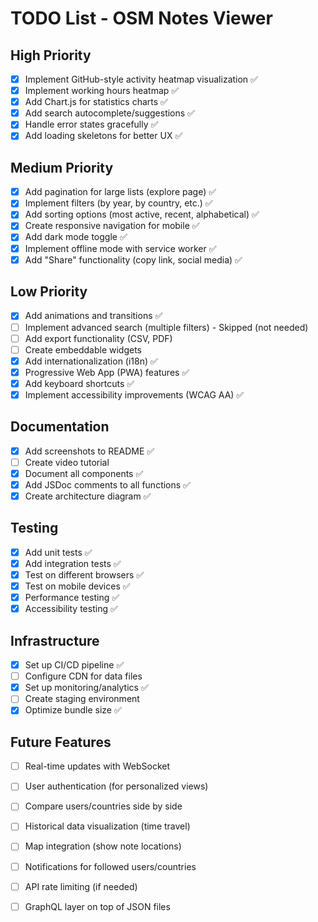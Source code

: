 # TODO List - OSM Notes Viewer

## High Priority

- [x] Implement GitHub-style activity heatmap visualization ✅
- [x] Implement working hours heatmap ✅
- [x] Add Chart.js for statistics charts ✅
- [x] Add search autocomplete/suggestions ✅
- [x] Handle error states gracefully ✅
- [x] Add loading skeletons for better UX ✅

## Medium Priority

- [x] Add pagination for large lists (explore page) ✅
- [x] Implement filters (by year, by country, etc.) ✅
- [x] Add sorting options (most active, recent, alphabetical) ✅
- [x] Create responsive navigation for mobile ✅
- [x] Add dark mode toggle ✅
- [x] Implement offline mode with service worker ✅
- [x] Add "Share" functionality (copy link, social media) ✅

## Low Priority

- [x] Add animations and transitions ✅
- [ ] Implement advanced search (multiple filters) - Skipped (not needed)
- [ ] Add export functionality (CSV, PDF)
- [ ] Create embeddable widgets
- [x] Add internationalization (i18n) ✅
- [x] Progressive Web App (PWA) features ✅
- [x] Add keyboard shortcuts ✅
- [x] Implement accessibility improvements (WCAG AA) ✅

## Documentation

- [x] Add screenshots to README ✅
- [ ] Create video tutorial
- [x] Document all components ✅
- [x] Add JSDoc comments to all functions ✅
- [x] Create architecture diagram ✅

## Testing

- [x] Add unit tests ✅
- [x] Add integration tests ✅
- [x] Test on different browsers ✅
- [x] Test on mobile devices ✅
- [x] Performance testing ✅
- [x] Accessibility testing ✅

## Infrastructure

- [x] Set up CI/CD pipeline ✅
- [ ] Configure CDN for data files
- [x] Set up monitoring/analytics ✅
- [ ] Create staging environment
- [x] Optimize bundle size ✅

## Future Features

- [ ] Real-time updates with WebSocket
- [ ] User authentication (for personalized views)
- [ ] Compare users/countries side by side
- [ ] Historical data visualization (time travel)
- [ ] Map integration (show note locations)
- [ ] Notifications for followed users/countries
- [ ] API rate limiting (if needed)
- [ ] GraphQL layer on top of JSON files

